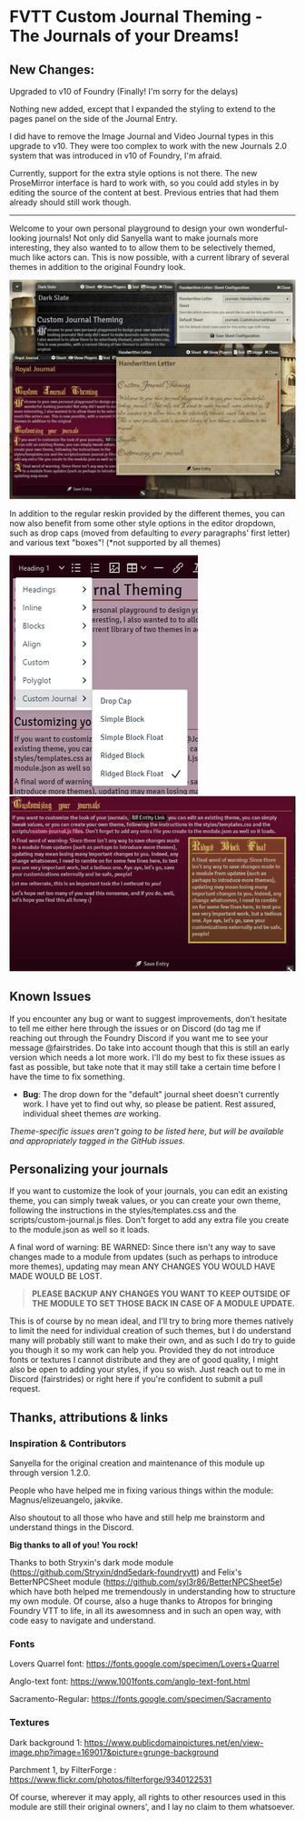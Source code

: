# FVTT Custom Journal Theming - The Journals of your Dreams!

## New Changes:
Upgraded to v10 of Foundry (Finally! I'm sorry for the delays)

Nothing new added, except that I expanded the styling to extend to the pages panel on the side of the Journal Entry.

I did have to remove the Image Journal and Video Journal types in this upgrade to v10. They were too complex to work with the new Journals 2.0 system that was introduced in v10 of Foundry, I'm afraid.

Currently, support for the extra style options is not there. The new ProseMirror interface is hard to work with, so you could add styles in by editing the source of the content at best. Previous entries that had them already should still work though.

***

Welcome to your own personal playground to design your own wonderful-looking journals! 
Not only did Sanyella want to make journals more interesting, they also wanted to to allow them
to be selectively themed, much like actors can. This is now possible, with a current 
library of several themes in addition to the original Foundry look.

![Preview](https://github.com/Fair-Strides/FVTT-Custom-Journal-Theming/raw/v9-journals/custom-journal.png)

In addition to the regular reskin provided by the different themes, you can now also benefit from some other style options in the editor dropdown, such as drop caps (moved from defaulting to *every* paragraphs' first letter) and various text "boxes"! (*not supported by all themes)

![Additional Options](https://github.com/Fair-Strides/FVTT-Custom-Journal-Theming/raw/v9-journals/custom-journal_more-options.png)
![Block Demo](https://github.com/Fair-Strides/FVTT-Custom-Journal-Theming/raw/v9-journals/custom-journal_block-demo.png)

## Known Issues

If you encounter any bug or want to suggest improvements, don't hesitate to tell me either 
here through the issues or on Discord (do tag me if reaching out through the Foundry Discord
if you want me to see your message @fairstrides. Do take into account though that this
is still an early version which needs a lot more work. I'll do my best to fix these issues
as fast as possible, but take note that it may still take a certain time before I have the
time to fix something.

- **Bug**: The drop down for the "default" journal sheet doesn't currently work. I have yet to 
find out why, so please be patient. Rest assured, individual sheet themes *are* working.

*Theme-specific issues aren't going to be listed here, but will be available and appropriately 
tagged in the GitHub issues.*

## Personalizing your journals

If you want to customize the look of your journals, you can edit an existing theme,
you can simply tweak values, or you can create your own theme, following the instructions
in the styles/templates.css and the scripts/custom-journal.js files. Don't forget to add
any extra file you create to the module.json as well so it loads.

A final word of warning:
BE WARNED: Since there isn't any way to save changes made to a module from updates
(such as perhaps to introduce more themes), updating may mean ANY CHANGES YOU WOULD HAVE MADE WOULD BE LOST.

> **PLEASE BACKUP ANY CHANGES YOU WANT TO KEEP OUTSIDE OF THE MODULE TO SET THOSE BACK IN CASE OF A MODULE UPDATE.**

This is of course by no mean ideal, and I'll try to bring more themes natively to limit the 
need for individual creation of such themes, but I do understand many will probably still 
want to make their own, and as such I do try to guide you though it so my work can help you.
Provided they do not introduce fonts or textures I cannot distribute and they are of good quality,
I might also be open to adding your styles, if you so wish. Just reach out to me in Discord 
(fairstrides) or right here if you're confident to submit a pull request.

## Thanks, attributions & links

### Inspiration & Contributors

Sanyella for the original creation and maintenance of this module up through version 1.2.0.

People who have helped me in fixing various things within the module: Magnus/elizeuangelo, jakvike.

Also shoutout to all those who have and still help me brainstorm and understand things in the Discord.

**Big thanks to all of you! You rock!**

Thanks to both Stryxin's dark mode module (https://github.com/Stryxin/dnd5edark-foundryvtt)
and Felix's BetterNPCSheet module (https://github.com/syl3r86/BetterNPCSheet5e)
which have both helped me tremendously in understanding how to structure my own
module. Of course, also a huge thanks to Atropos for bringing Foundry VTT to life, in all its
awesomness and in such an open way, with code easy to navigate and understand.

### Fonts

Lovers Quarrel font: https://fonts.google.com/specimen/Lovers+Quarrel

Anglo-text font: https://www.1001fonts.com/anglo-text-font.html

Sacramento-Regular: https://fonts.google.com/specimen/Sacramento
  
### Textures

Dark background 1: https://www.publicdomainpictures.net/en/view-image.php?image=169017&picture=grunge-background
    
Parchment 1, by FilterForge : https://www.flickr.com/photos/filterforge/9340122531

Of course, wherever it may apply, all rights to other resources used in this module are still their original owners', and I lay no claim to them whatsoever. 
